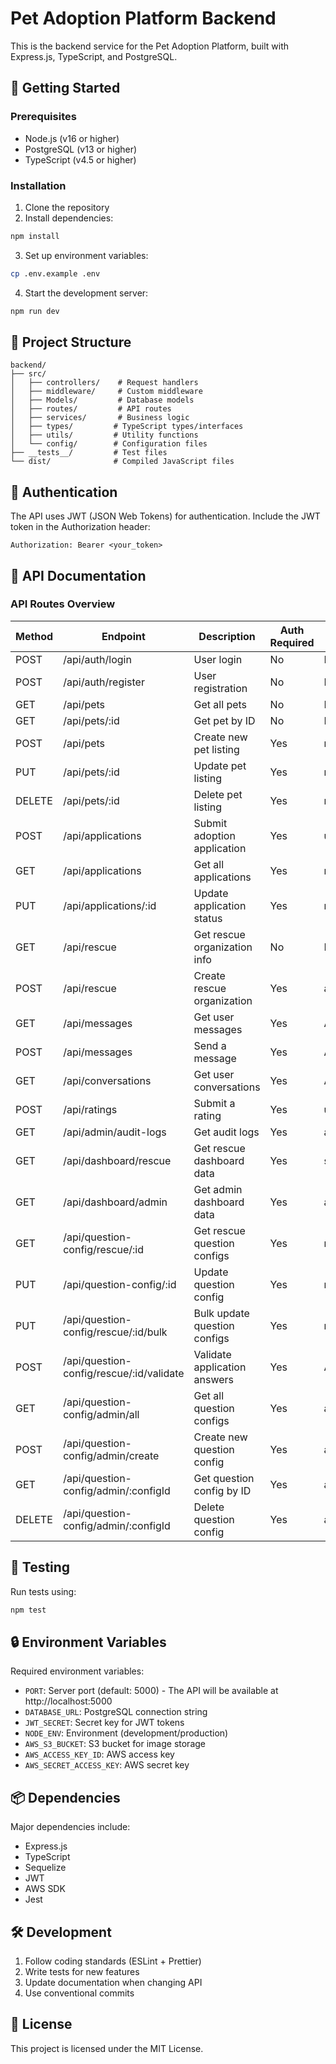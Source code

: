 # Pet Adoption Platform Backend

This is the backend service for the Pet Adoption Platform, built with Express.js, TypeScript, and PostgreSQL.

## 🚀 Getting Started

### Prerequisites

- Node.js (v16 or higher)
- PostgreSQL (v13 or higher)
- TypeScript (v4.5 or higher)

### Installation

1. Clone the repository
2. Install dependencies:

```bash
npm install
```

3. Set up environment variables:

```bash
cp .env.example .env
```

4. Start the development server:

```bash
npm run dev
```

## 📁 Project Structure

```
backend/
├── src/
│   ├── controllers/    # Request handlers
│   ├── middleware/     # Custom middleware
│   ├── Models/         # Database models
│   ├── routes/         # API routes
│   ├── services/       # Business logic
│   ├── types/         # TypeScript types/interfaces
│   ├── utils/         # Utility functions
│   └── config/        # Configuration files
├── __tests__/         # Test files
└── dist/              # Compiled JavaScript files
```

## 🔑 Authentication

The API uses JWT (JSON Web Tokens) for authentication. Include the JWT token in the Authorization header:

```
Authorization: Bearer <your_token>
```

## 📝 API Documentation

### API Routes Overview

| Method | Endpoint                                 | Description                      | Auth Required | Role Required              |
| ------ | ---------------------------------------- | -------------------------------- | ------------- | -------------------------- |
| POST   | /api/auth/login                          | User login                       | No            | None                       |
| POST   | /api/auth/register                       | User registration                | No            | None                       |
| GET    | /api/pets                                | Get all pets                     | No            | None                       |
| GET    | /api/pets/:id                            | Get pet by ID                    | No            | None                       |
| POST   | /api/pets                                | Create new pet listing           | Yes           | rescue                     |
| PUT    | /api/pets/:id                            | Update pet listing               | Yes           | rescue                     |
| DELETE | /api/pets/:id                            | Delete pet listing               | Yes           | rescue                     |
| POST   | /api/applications                        | Submit adoption application      | Yes           | user                       |
| GET    | /api/applications                        | Get all applications             | Yes           | rescue                     |
| PUT    | /api/applications/:id                    | Update application status        | Yes           | rescue                     |
| GET    | /api/rescue                              | Get rescue organization info     | No            | None                       |
| POST   | /api/rescue                              | Create rescue organization       | Yes           | admin                      |
| GET    | /api/messages                            | Get user messages                | Yes           | Any                        |
| POST   | /api/messages                            | Send a message                   | Yes           | Any                        |
| GET    | /api/conversations                       | Get user conversations           | Yes           | Any                        |
| POST   | /api/ratings                             | Submit a rating                  | Yes           | user                       |
| GET    | /api/admin/audit-logs                    | Get audit logs                   | Yes           | admin                      |
| GET    | /api/dashboard/rescue                    | Get rescue dashboard data        | Yes           | staff                      |
| GET    | /api/dashboard/admin                     | Get admin dashboard data         | Yes           | admin                      |
| GET    | /api/question-config/rescue/:id          | Get rescue question configs      | Yes           | rescue_manager/staff/admin |
| PUT    | /api/question-config/:id                 | Update question config           | Yes           | rescue_manager             |
| PUT    | /api/question-config/rescue/:id/bulk     | Bulk update question configs     | Yes           | rescue_manager             |
| POST   | /api/question-config/rescue/:id/validate | Validate application answers     | Yes           | Any                        |
| GET    | /api/question-config/admin/all           | Get all question configs         | Yes           | admin                      |
| POST   | /api/question-config/admin/create        | Create new question config       | Yes           | admin                      |
| GET    | /api/question-config/admin/:configId     | Get question config by ID        | Yes           | admin                      |
| DELETE | /api/question-config/admin/:configId     | Delete question config           | Yes           | admin                      |

## 🧪 Testing

Run tests using:

```bash
npm test
```

## 🔒 Environment Variables

Required environment variables:

- `PORT`: Server port (default: 5000) - The API will be available at http://localhost:5000
- `DATABASE_URL`: PostgreSQL connection string
- `JWT_SECRET`: Secret key for JWT tokens
- `NODE_ENV`: Environment (development/production)
- `AWS_S3_BUCKET`: S3 bucket for image storage
- `AWS_ACCESS_KEY_ID`: AWS access key
- `AWS_SECRET_ACCESS_KEY`: AWS secret key

## 📦 Dependencies

Major dependencies include:

- Express.js
- TypeScript
- Sequelize
- JWT
- AWS SDK
- Jest

## 🛠️ Development

1. Follow coding standards (ESLint + Prettier)
2. Write tests for new features
3. Update documentation when changing API
4. Use conventional commits

## 📄 License

This project is licensed under the MIT License.

